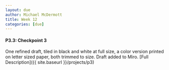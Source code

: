 ```yaml
---
layout: due
author: Michael McDermott
title: Week 12
categories: [due]
---
```


#### P3.3: Checkpoint 3
One refined draft, tiled in black and white at full size, a color version printed on letter sized paper, both trimmed to size. Draft added to Miro. [Full Description]({{ site.baseurl }}/projects/p3)

